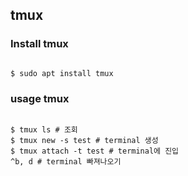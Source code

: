 
## tmux
### Install tmux
<pre><code>
$ sudo apt install tmux
</pre></code>

### usage tmux
<pre><code>
$ tmux ls # 조회
$ tmux new -s test # terminal 생성
$ tmux attach -t test # terminal에 진입
^b, d # terminal 빠져나오기
</pre></code>
